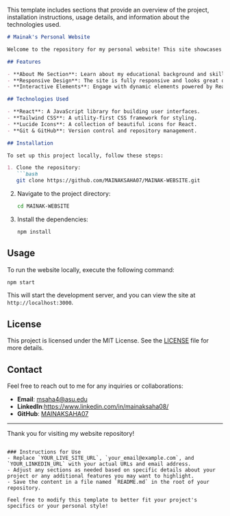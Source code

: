 This template includes sections that provide an overview of the project, installation instructions, usage details, and information about the technologies used.

```markdown
# Mainak's Personal Website

Welcome to the repository for my personal website! This site showcases my skills, education, and projects in the field of robotics and automation systems, with a focus on artificial intelligence.

## Features

- **About Me Section**: Learn about my educational background and skills.
- **Responsive Design**: The site is fully responsive and looks great on both mobile and desktop devices.
- **Interactive Elements**: Engage with dynamic elements powered by React.

## Technologies Used

- **React**: A JavaScript library for building user interfaces.
- **Tailwind CSS**: A utility-first CSS framework for styling.
- **Lucide Icons**: A collection of beautiful icons for React.
- **Git & GitHub**: Version control and repository management.

## Installation

To set up this project locally, follow these steps:

1. Clone the repository:
   ```bash
   git clone https://github.com/MAINAKSAHA07/MAINAK-WEBSITE.git
   ```
2. Navigate to the project directory:
   ```bash
   cd MAINAK-WEBSITE
   ```
3. Install the dependencies:
   ```bash
   npm install
   ```

## Usage

To run the website locally, execute the following command:
```bash
npm start
```
This will start the development server, and you can view the site at `http://localhost:3000`.

## License

This project is licensed under the MIT License. See the [LICENSE](LICENSE) file for more details.

## Contact

Feel free to reach out to me for any inquiries or collaborations:

- **Email**: msaha4@asu.edu
- **LinkedIn**:https://www.linkedin.com/in/mainaksaha08/
- **GitHub**: [MAINAKSAHA07](https://github.com/MAINAKSAHA07)

---

Thank you for visiting my website repository!
```

### Instructions for Use
- Replace `YOUR_LIVE_SITE_URL`, `your_email@example.com`, and `YOUR_LINKEDIN_URL` with your actual URLs and email address.
- Adjust any sections as needed based on specific details about your project or any additional features you may want to highlight.
- Save the content in a file named `README.md` in the root of your repository.

Feel free to modify this template to better fit your project's specifics or your personal style!
